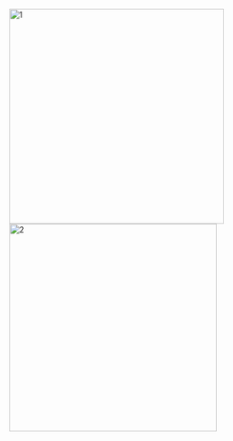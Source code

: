 
</br>
 
<img width="386" alt="1" src="https://github.com/Aicha-uca/RMI/assets/79707457/f2fca0fb-aaa6-44ca-a31e-9a808a11291e">
</br>
<img width="373" alt="2" src="https://github.com/Aicha-uca/RMI/assets/79707457/8c441c11-013a-49ee-b30c-09f86657e6d5">
